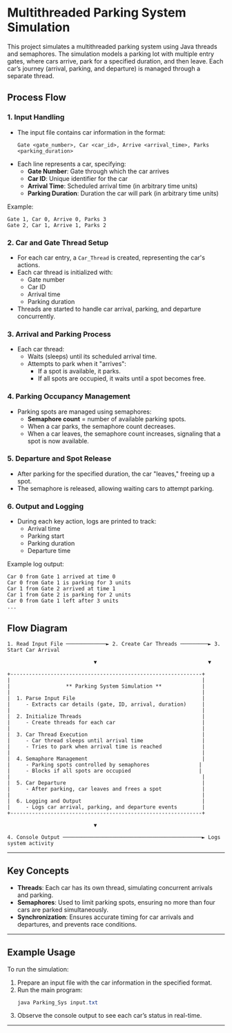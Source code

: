 # Multithreaded Parking System Simulation

This project simulates a multithreaded parking system using Java threads and semaphores. The simulation models a parking lot with multiple entry gates, where cars arrive, park for a specified duration, and then leave. Each car’s journey (arrival, parking, and departure) is managed through a separate thread.

## Process Flow

### 1. Input Handling
- The input file contains car information in the format:
  ```
  Gate <gate_number>, Car <car_id>, Arrive <arrival_time>, Parks <parking_duration>
  ```
- Each line represents a car, specifying:
  - **Gate Number**: Gate through which the car arrives
  - **Car ID**: Unique identifier for the car
  - **Arrival Time**: Scheduled arrival time (in arbitrary time units)
  - **Parking Duration**: Duration the car will park (in arbitrary time units)
  
Example:
```
Gate 1, Car 0, Arrive 0, Parks 3
Gate 2, Car 1, Arrive 1, Parks 2
```

### 2. Car and Gate Thread Setup
- For each car entry, a `Car_Thread` is created, representing the car's actions.
- Each car thread is initialized with:
  - Gate number
  - Car ID
  - Arrival time
  - Parking duration
- Threads are started to handle car arrival, parking, and departure concurrently.

### 3. Arrival and Parking Process
- Each car thread:
  - Waits (sleeps) until its scheduled arrival time.
  - Attempts to park when it "arrives":
    - If a spot is available, it parks.
    - If all spots are occupied, it waits until a spot becomes free.

### 4. Parking Occupancy Management
- Parking spots are managed using semaphores:
  - **Semaphore count** = number of available parking spots.
  - When a car parks, the semaphore count decreases.
  - When a car leaves, the semaphore count increases, signaling that a spot is now available.

### 5. Departure and Spot Release
- After parking for the specified duration, the car "leaves," freeing up a spot.
- The semaphore is released, allowing waiting cars to attempt parking.

### 6. Output and Logging
- During each key action, logs are printed to track:
  - Arrival time
  - Parking start
  - Parking duration
  - Departure time

Example log output:
```
Car 0 from Gate 1 arrived at time 0
Car 0 from Gate 1 is parking for 3 units
Car 1 from Gate 2 arrived at time 1
Car 1 from Gate 2 is parking for 2 units
Car 0 from Gate 1 left after 3 units
...
```

## Flow Diagram

```plaintext
1. Read Input File ─────────────► 2. Create Car Threads ─────────► 3. Start Car Arrival

                            ▼                                    ▼

+--------------------------------------------------------------+
|                                                              |
|                  ** Parking System Simulation **             |
|                                                              |
|  1. Parse Input File                                         |
|     - Extracts car details (gate, ID, arrival, duration)     |
|                                                              |
|  2. Initialize Threads                                       |
|     - Create threads for each car                            |
|                                                              |
|  3. Car Thread Execution                                     |
|     - Car thread sleeps until arrival time                   |
|     - Tries to park when arrival time is reached             |
|                                                              |
|  4. Semaphore Management                                     |
|     - Parking spots controlled by semaphores                |
|     - Blocks if all spots are occupied                      |
|                                                              |
|  5. Car Departure                                            |
|     - After parking, car leaves and frees a spot             |
|                                                              |
|  6. Logging and Output                                       |
|     - Logs car arrival, parking, and departure events        |
+--------------------------------------------------------------+

                            ▼

4. Console Output ─────────────────────────────────────────────► Logs system activity
```

---

## Key Concepts

- **Threads**: Each car has its own thread, simulating concurrent arrivals and parking.
- **Semaphores**: Used to limit parking spots, ensuring no more than four cars are parked simultaneously.
- **Synchronization**: Ensures accurate timing for car arrivals and departures, and prevents race conditions.

---

## Example Usage

To run the simulation:
1. Prepare an input file with the car information in the specified format.
2. Run the main program:
   ```java
   java Parking_Sys input.txt
   ```
3. Observe the console output to see each car’s status in real-time.

---


